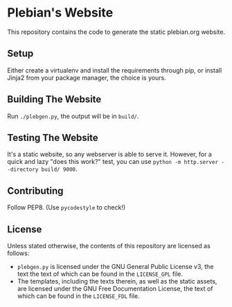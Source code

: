 # Plebian's Website

This repository contains the code to generate the static plebian.org website.


## Setup

Either create a virtualenv and install the requirements through pip, or install
Jinja2 from your package manager, the choice is yours.


## Building The Website

Run `./plebgen.py`, the output will be in `build/`.


## Testing The Website

It's a static website, so any webserver is able to serve it. However, for a
quick and lazy "does this work?" test, you can use
`python -m http.server --directory build/ 9000`.


## Contributing

Follow PEP8. (Use `pycodestyle` to check!)


## License

Unless stated otherwise, the contents of this repository are licensed as
follows:
 * `plebgen.py` is licensed under the GNU General Public License v3, the text
   the text of which can be found in the `LICENSE_GPL` file.
 * The templates, including the texts therein, as well as the static assets, are
   licensed under the GNU Free Documentation License, the text of which can be
   found in the `LICENSE_FDL` file.
